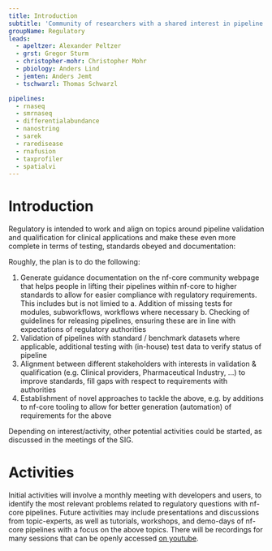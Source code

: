 ```yaml
---
title: Introduction
subtitle: 'Community of researchers with a shared interest in pipeline validation & qualification for clinical applications'
groupName: Regulatory
leads:
  - apeltzer: Alexander Peltzer
  - grst: Gregor Sturm
  - christopher-mohr: Christopher Mohr
  - pbiology: Anders Lind
  - jemten: Anders Jemt
  - tschwarzl: Thomas Schwarzl

pipelines:
  - rnaseq
  - smrnaseq
  - differentialabundance
  - nanostring
  - sarek
  - raredisease
  - rnafusion
  - taxprofiler
  - spatialvi
---
```


# Introduction

Regulatory is intended to work and align on topics around pipeline validation and qualification for clinical applications and make these even more complete in terms of testing, standards obeyed and documentation:

Roughly, the plan is to do the following:

1. Generate guidance documentation on the nf-core community webpage that helps people in lifting their pipelines within nf-core to higher standards to allow for easier compliance with regulatory requirements. This includes but is not limied to
   a. Addition of missing tests for modules, subworkflows, workflows where necessary
   b. Checking of guidelines for releasing pipelines, ensuring these are in line with expectations of regulatory authorities
2. Validation of pipelines with standard / benchmark datasets where applicable, additional testing with (in-house) test data to verify status of pipeline
3. Alignment between different stakeholders with interests in validation & qualification (e.g. Clinical providers, Pharmaceutical Industry, ...) to improve standards, fill gaps with respect to requirements with authorities
4. Establishment of novel approaches to tackle the above, e.g. by additions to nf-core tooling to allow for better generation (automation) of requirements for the above

Depending on interest/activity, other potential activities could be started, as discussed in the meetings of the SIG.

# Activities

Initial activities will involve a monthly meeting with developers and users, to identify the most relevant problems related to regulatory questions with nf-core pipelines. Future activities may include presentations and discussions from topic-experts, as well as tutorials, workshops, and demo-days of nf-core pipelines with a focus on the above topics. There will be recordings for many sessions that can be openly accessed [on youtube](https://www.youtube.com/playlist?list=PL3xpfTVZLcNjcFVJGJR8GTFLTb3qkxnwx).
